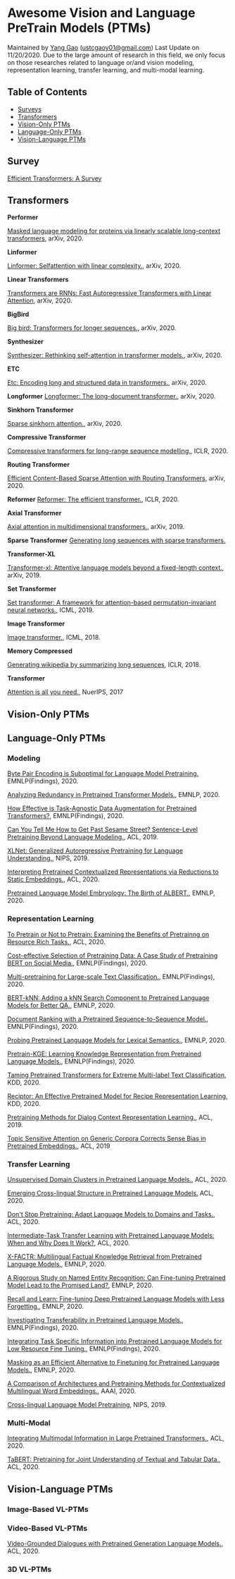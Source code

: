 # Awesome Vision and Language PreTrain Models (PTMs)
Maintained by [Yang Gao]() (ustcgaoy01@gmail.com) Last Update on 11/20/2020. Due to the large amount of research in this field, we only focus on those researches related to language or/and vision modeling, representation learning, transfer learning, and multi-modal learning.

## Table of Contents
* [Surveys](#survey)
* [Transformers](#transformers)
* [Vision-Only PTMs](#vision-only-ptms)
* [Language-Only PTMs](#language-only-ptms)
* [Vision-Language PTMs](#vision-language-ptms)

## Survey
[Efficient Transformers: A Survey](https://arxiv.org/pdf/2009.06732.pdf)

## Transformers

**Performer**

[Masked language modeling for proteins via linearly scalable long-context transformers](https://arxiv.org/pdf/2006.03555.pdf), arXiv, 2020.

**Linformer**

[Linformer: Selfattention with linear complexity.](https://arxiv.org/pdf/2006.04768.pdf), arXiv, 2020.

**Linear Transformers**

[Transformers are RNNs: Fast Autoregressive Transformers with Linear Attention](https://arxiv.org/pdf/2006.16236.pdf), arXiv, 2020.

**BigBird**

[Big bird: Transformers for longer sequences.](https://arxiv.org/pdf/2007.14062.pdf), arXiv, 2020.

**Synthesizer**

[Synthesizer: Rethinking self-attention in transformer models.](https://arxiv.org/pdf/2005.00743.pdf), arXiv, 2020.

**ETC**

[Etc: Encoding long and structured data in transformers.](https://arxiv.org/pdf/2004.08483.pdf), arXiv, 2020.

**Longformer**
[Longformer: The long-document transformer.](https://arxiv.org/pdf/2004.05150.pdf), arXiv, 2020.

**Sinkhorn Transformer**

[Sparse sinkhorn attention.](https://arxiv.org/pdf/2002.11296.pdf), arXiv, 2020.

**Compressive Transformer**

[Compressive transformers for long-range sequence modelling.](https://arxiv.org/pdf/1911.05507.pdf), ICLR, 2020.

**Routing Transformer**

[Efficient Content-Based Sparse Attention with Routing Transformers](https://arxiv.org/pdf/2003.05997.pdf), arXiv, 2020.

**Reformer**
[Reformer: The efficient transformer.](https://arxiv.org/pdf/2001.04451.pdf), ICLR, 2020.

**Axial Transformer**

[Axial attention in multidimensional transformers.](https://arxiv.org/pdf/1912.12180.pdf), arXiv, 2019.

**Sparse Transformer**
[Generating long sequences with sparse transformers.](https://arxiv.org/pdf/1904.10509.pdf)

**Transformer-XL**

[Transformer-xl: Attentive language models beyond a fixed-length context.](https://arxiv.org/pdf/1901.02860.pdf), arXiv, 2019.

**Set Transformer**

[Set transformer: A framework for attention-based permutation-invariant neural networks.](https://arxiv.org/pdf/1810.00825.pdf), ICML, 2019.

**Image Transformer**

[Image transformer.](https://arxiv.org/pdf/1802.05751.pdf), ICML, 2018.

**Memory Compressed**

[Generating wikipedia by summarizing long sequences](https://arxiv.org/pdf/1801.10198.pdf), ICLR, 2018.

**Transformer**

[Attention is all you need.](https://arxiv.org/pdf/1706.03762.pdf), NuerIPS, 2017

## Vision-Only PTMs

## Language-Only PTMs
### Modeling
[Byte Pair Encoding is Suboptimal for Language Model Pretraining.](https://www.aclweb.org/anthology/2020.findings-emnlp.414.pdf) EMNLP(Findings), 2020.

[Analyzing Redundancy in Pretrained Transformer Models.](https://www.aclweb.org/anthology/2020.emnlp-main.398.pdf), EMNLP, 2020.

[How Effective is Task-Agnostic Data Augmentation for Pretrained Transformers?](https://www.aclweb.org/anthology/2020.findings-emnlp.394.pdf), EMNLP(Findings), 2020.

[Can You Tell Me How to Get Past Sesame Street? Sentence-Level Pretraining Beyond Language Modeling.](https://www.aclweb.org/anthology/P19-1439.pdf), ACL, 2019.

[XLNet: Generalized Autoregressive Pretraining for Language Understanding.](https://proceedings.neurips.cc/paper/2019/file/dc6a7e655d7e5840e66733e9ee67cc69-Paper.pdf), NIPS, 2019.

[Interpreting Pretrained Contextualized Representations via Reductions to Static Embeddings.](https://www.aclweb.org/anthology/2020.acl-main.431.pdf), ACL, 2020.

[Pretrained Language Model Embryology: The Birth of ALBERT.](https://www.aclweb.org/anthology/2020.emnlp-main.553.pdf), EMNLP, 2020.

### Representation Learning
[To Pretrain or Not to Pretrain: Examining the Benefits of Pretrainng on Resource Rich Tasks.](https://www.aclweb.org/anthology/2020.acl-main.200.pdf), ACL, 2020.

[Cost-effective Selection of Pretraining Data: A Case Study of Pretraining BERT on Social Media.](https://www.aclweb.org/anthology/2020.findings-emnlp.151.pdf), EMNLP(Findings), 2020.

[Multi-pretraining for Large-scale Text Classification.](https://www.aclweb.org/anthology/2020.findings-emnlp.185.pdf), EMNLP(Findings), 2020.

[BERT-kNN: Adding a kNN Search Component to Pretrained Language Models for Better QA.](https://www.aclweb.org/anthology/2020.findings-emnlp.307.pdf), EMNLP, 2020.

[Document Ranking with a Pretrained Sequence-to-Sequence Model.](https://www.aclweb.org/anthology/2020.findings-emnlp.63.pdf), EMNLP(Findings), 2020.

[Probing Pretrained Language Models for Lexical Semantics.](https://www.aclweb.org/anthology/2020.emnlp-main.586.pdf), EMNLP, 2020.

[Pretrain-KGE: Learning Knowledge Representation from Pretrained Language Models.](https://www.aclweb.org/anthology/2020.findings-emnlp.25.pdf), EMNLP(Findings), 2020.

[Taming Pretrained Transformers for Extreme Multi-label Text Classification](https://arxiv.org/pdf/1905.02331.pdf), KDD, 2020.

[Reciptor: An Effective Pretrained Model for Recipe Representation Learning](https://dl.acm.org/doi/pdf/10.1145/3394486.3403223), KDD, 2020.

[Pretraining Methods for Dialog Context Representation Learning.](https://www.aclweb.org/anthology/P19-1373.pdf), ACL, 2019.

[Topic Sensitive Attention on Generic Corpora Corrects Sense Bias in Pretrained Embeddings.](https://www.aclweb.org/anthology/P19-1168.pdf), ACL, 2019

### Transfer Learning
[Unsupervised Domain Clusters in Pretrained Language Models.](https://www.aclweb.org/anthology/2020.acl-main.692.pdf), ACL, 2020.

[Emerging Cross-lingual Structure in Pretrained Language Models.](https://www.aclweb.org/anthology/2020.acl-main.536.pdf) ACL, 2020.

[Don't Stop Pretraining: Adapt Language Models to Domains and Tasks.](https://www.aclweb.org/anthology/2020.acl-main.740.pdf), ACL, 2020.

[Intermediate-Task Transfer Learning with Pretrained Language Models: When and Why Does It Work?](https://www.aclweb.org/anthology/2020.acl-main.467.pdf), ACL, 2020.

[X-FACTR: Multilingual Factual Knowledge Retrieval from Pretrained Language Models.](https://www.aclweb.org/anthology/2020.emnlp-main.479.pdf), EMNLP, 2020.

[A Rigorous Study on Named Entity Recognition: Can Fine-tuning Pretrained Model Lead to the Promised Land?](https://www.aclweb.org/anthology/2020.emnlp-main.592.pdf), EMNLP, 2020.

[Recall and Learn: Fine-tuning Deep Pretrained Language Models with Less Forgetting.](https://www.aclweb.org/anthology/2020.emnlp-main.634.pdf), EMNLP, 2020.

[Investigating Transferability in Pretrained Language Models.](https://www.aclweb.org/anthology/2020.findings-emnlp.125/), EMNLP(Findings), 2020.

[Integrating Task Specific Information into Pretrained Language Models for Low Resource Fine Tuning.](https://www.aclweb.org/anthology/2020.findings-emnlp.285.pdf), EMNLP(Findings), 2020.

[Masking as an Efficient Alternative to Finetuning for Pretrained Language Models.](https://www.aclweb.org/anthology/2020.emnlp-main.174.pdf), EMNLP, 2020.

[A Comparison of Architectures and Pretraining Methods for Contextualized Multilingual Word Embeddings.](https://ojs.aaai.org//index.php/AAAI/article/view/6443), AAAI, 2020.

[Cross-lingual Language Model Pretraining](https://proceedings.neurips.cc/paper/2019/file/c04c19c2c2474dbf5f7ac4372c5b9af1-Paper.pdf), NIPS, 2019.

### Multi-Modal
[Integrating Multimodal Information in Large Pretrained Transformers.](https://www.aclweb.org/anthology/2020.acl-main.214.pdf), ACL, 2020.

[TaBERT: Pretraining for Joint Understanding of Textual and Tabular Data.](https://www.aclweb.org/anthology/2020.acl-main.745.pdf), ACL, 2020.

## Vision-Language PTMs
### Image-Based VL-PTMs

### Video-Based VL-PTMs
[Video-Grounded Dialogues with Pretrained Generation Language Models.](https://www.aclweb.org/anthology/2020.acl-main.518.pdf), ACL, 2020.



### 3D VL-PTMs


